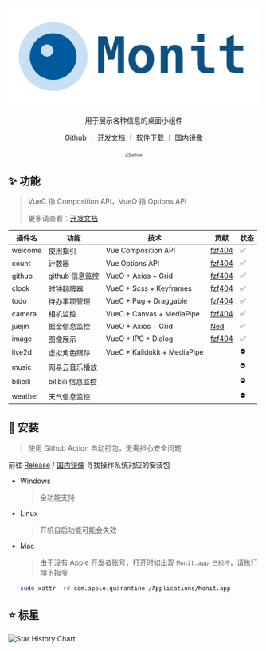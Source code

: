 <!--
 * @Author: fzf404
 * @Date: 2022-06-18 17:15:15
 * @LastEditors: fzf404 nmdfzf404@163.com
 * @LastEditTime: 2022-09-19 20:53:35
 * @Description: Monit 说明文档
-->

<p align="center">
  <a href="https://monit.fzf404.art" target="_blank">
    <img src="icon.png" alt="Monit" style="zoom:50%;"/>
  </a>
</p>

<p align="center">
 用于展示各种信息的桌面小组件
</p>

<p align="center">
  <a href="https://github.com/fzf404/Monit"> Github </a> ｜
  <a href="https://monit.fzf404.art"> 开发文档 </a> ｜
  <a href="https://github.com/fzf404/Monit/releases"> 软件下载 </a> ｜
  <a href="https://hub.fastgit.xyz/fzf404/Monit/releases"> 国内镜像 </a>
</p>

<p align="center">
  <img src="https://cdn.jsdelivr.net/gh/fzf404/image/2022/2022-08-15_22-51-29.webp" alt="bashow" style="zoom:50%;" />
</p>

## ✨ 功能

> VueC 指 Composition API，VueO 指 Options API
>
> 更多请查看：[开发文档](https://monit.fzf404.art)

| 插件名   | 功能              | 技术                         | 贡献                                  | 状态 |
| -------- | ----------------- | ---------------------------- | ------------------------------------- | ---- |
| welcome  | 使用指引          | Vue Composition API          | [fzf404](https://github.com/fzf404)   | ✅   |
| count    | 计数器            | Vue Options API              | [fzf404](https://github.com/fzf404)   | ✅   |
| github   | github 信息监控   | VueO + Axios + Grid          | [fzf404](https://github.com/fzf404)   | ✅   |
| clock    | 时钟翻牌器        | VueC + Scss + Keyframes      | [fzf404](https://github.com/fzf404)   | ✅   |
| todo     | 待办事项管理      | VueC + Pug + Draggable       | [fzf404](https://github.com/fzf404)   | ✅   |
| camera   | 相机监控          | VueC + Canvas + MediaPipe    | [fzf404](https://github.com/fzf404)   | ✅   |
| juejin   | 掘金信息监控      | VueO + Axios + Grid          | [Ned](https://github.com/wangenze267) | ✅   |
| image    | 图像展示          | VueO + IPC + Dialog          | [fzf404](https://github.com/fzf404)   | ✅   |
| live2d   | 虚拟角色跟踪      | VueC + Kalidokit + MediaPipe |                                       | ⛔️  |
| music    | 网易云音乐播放    |                              |                                       | ⛔️  |
| bilibili | bilibili 信息监控 |                              |                                       | ⛔️  |
| weather  | 天气信息监控      |                              |                                       | ⛔️  |

## 🎁 安装

> 使用 Github Action 自动打包，无需担心安全问题

前往 [Release](https://github.com/fzf404/Monit/releases) / [国内镜像](https://hub.fastgit.xyz/fzf404/Monit/releases) 寻找操作系统对应的安装包

- Windows

  > 全功能支持

- Linux

  > 开机自启功能可能会失效

- Mac

  > 由于没有 Apple 开发者账号，打开时如出现 `Monit.app 已损坏`，请执行如下指令

  ```bash
  sudo xattr -rd com.apple.quarantine /Applications/Monit.app
  ```

## ⭐ 标星

![Star History Chart](https://api.star-history.com/svg?repos=fzf404/Monit&type=Date)
